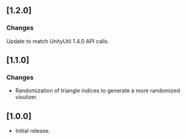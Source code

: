 ## [1.2.0]

### Changes

Update to match UnityUtil 1.4.0 API calls.

## [1.1.0]

### Changes

- Randomization of triangle indices to generate a more randomized visulizer.

## [1.0.0]

- Initial release.